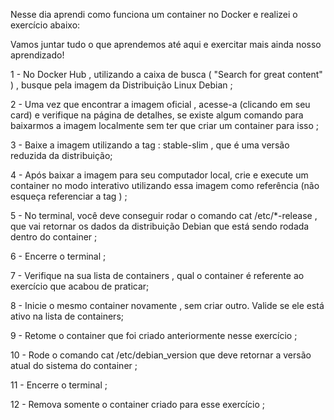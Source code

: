 Nesse dia aprendi como funciona um container no Docker e realizei o exercício abaixo:

Vamos juntar tudo o que aprendemos até aqui e exercitar mais ainda nosso aprendizado!

1 - No Docker Hub , utilizando a caixa de busca ( "Search for great content" ) , busque pela imagem da Distribuição Linux Debian ;

2 - Uma vez que encontrar a imagem oficial , acesse-a (clicando em seu card) e verifique na página de detalhes, se existe algum comando para baixarmos a imagem localmente sem ter que criar um container para isso ;

3 - Baixe a imagem utilizando a tag : stable-slim , que é uma versão reduzida da distribuição;

4 - Após baixar a imagem para seu computador local, crie e execute um container no modo interativo utilizando essa imagem como referência (não esqueça referenciar a tag ) ;

5 - No terminal, você deve conseguir rodar o comando cat /etc/*-release , que vai retornar os dados da distribuição Debian que está sendo rodada dentro do container ;

6 - Encerre o terminal ;

7 - Verifique na sua lista de containers , qual o container é referente ao exercício que acabou de praticar;

8 - Inicie o mesmo container novamente , sem criar outro. Valide se ele está ativo na lista de containers;

9 - Retome o container que foi criado anteriormente nesse exercício ;

10 - Rode o comando cat /etc/debian_version que deve retornar a versão atual do sistema do container ;

11 - Encerre o terminal ;

12 - Remova somente o container criado para esse exercício ;